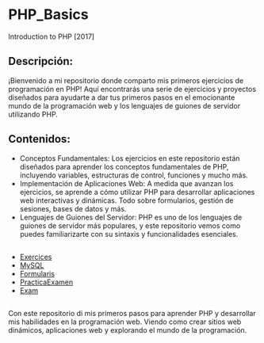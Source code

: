 # PHP_Basics
Introduction to PHP [2017]

## Descripción:
¡Bienvenido a mi repositorio donde comparto mis primeros ejercicios de programación en PHP! Aquí encontrarás una serie de ejercicios y proyectos diseñados para ayudarte a dar tus primeros pasos en el emocionante mundo de la programación web y los lenguajes de guiones de servidor utilizando PHP.

## Contenidos:
- Conceptos Fundamentales: Los ejercicios en este repositorio están diseñados para aprender los conceptos fundamentales de PHP, incluyendo variables, estructuras de control, funciones y mucho más.
- Implementación de Aplicaciones Web: A medida que avanzan los ejercicios, se aprende a cómo utilizar PHP para desarrollar aplicaciones web interactivas y dinámicas. Todo sobre formularios, gestión de sesiones, bases de datos y más.
- Lenguajes de Guiones del Servidor: PHP es uno de los lenguajes de guiones de servidor más populares, y este repositorio vemos como puedes familiarizarte con su sintaxis y funcionalidades esenciales.
##
- [Exercices](https://github.com/oscarjuly23/PHP_Basics/tree/main/Exercices)
- [MySQL](https://github.com/oscarjuly23/PHP_Basics/tree/main/MySQL)
- [Formularis](https://github.com/oscarjuly23/PHP_Basics/tree/main/Formularis)
- [PracticaExamen](https://github.com/oscarjuly23/PHP_Basics/tree/main/practica_examen)
- [Exam](https://github.com/oscarjuly23/PHP_Basics/blob/main/exam.php)
##
Con este repositorio di mis primeros pasos para aprender PHP y desarrollar mis habilidades en la programación web. Viendo como crear sitios web dinámicos, aplicaciones web y explorando el mundo de la programación.
